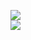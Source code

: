 [![](https://img.shields.io/badge/Made%20With-Github%20Spray-lightgrey.svg?style=for-the-badge&logo=github)](https://github.com/Annihil/github-spray#20737)  
[![](https://i.imgur.com/2DrTn0Z.gif)](https://github.com/Annihil/github-spray)